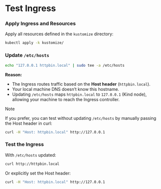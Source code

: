 # Test Ingress

### Apply Ingress and Resources

Apply all resources defined in the `kustomize` directory:

```bash
kubectl apply -k kustomize/
```
### Update `/etc/hosts`

```bash
echo "127.0.0.1 httpbin.local" | sudo tee -a /etc/hosts
```

**Reason:**

* The Ingress routes traffic based on the **Host header** (`httpbin.local`).
* Your local machine DNS doesn’t know this hostname.
* Updating `/etc/hosts` maps `httpbin.local` to `127.0.0.1` (Kind node), allowing your machine to reach the Ingress controller.

> [!NOTE]  
> If you prefer, you can test without updating `/etc/hosts` by manually passing the Host header in curl:
>
> ```bash
> curl -H "Host: httpbin.local" http://127.0.0.1
> ```

### Test the Ingress

With `/etc/hosts` updated:

```bash
curl http://httpbin.local
```

Or explicitly set the Host header:

```bash
curl -H "Host: httpbin.local" http://127.0.0.1
```
